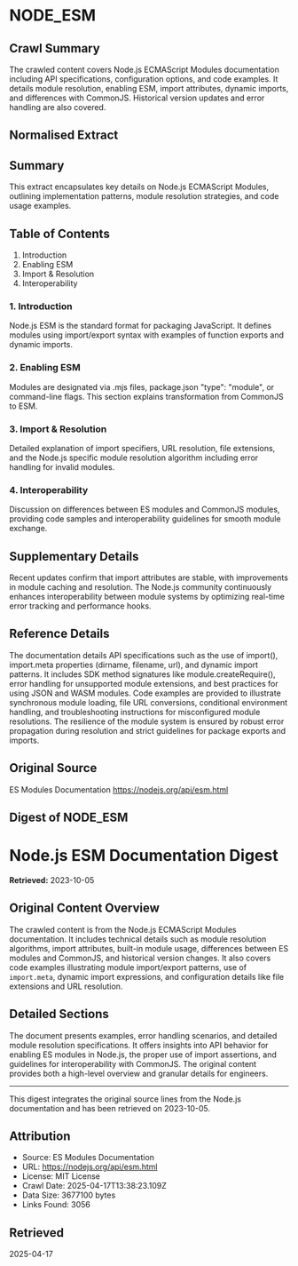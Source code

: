 # NODE_ESM

## Crawl Summary
The crawled content covers Node.js ECMAScript Modules documentation including API specifications, configuration options, and code examples. It details module resolution, enabling ESM, import attributes, dynamic imports, and differences with CommonJS. Historical version updates and error handling are also covered.

## Normalised Extract
## Summary
This extract encapsulates key details on Node.js ECMAScript Modules, outlining implementation patterns, module resolution strategies, and code usage examples.

## Table of Contents
1. Introduction
2. Enabling ESM
3. Import & Resolution
4. Interoperability

### 1. Introduction
Node.js ESM is the standard format for packaging JavaScript. It defines modules using import/export syntax with examples of function exports and dynamic imports.

### 2. Enabling ESM
Modules are designated via .mjs files, package.json "type": "module", or command-line flags. This section explains transformation from CommonJS to ESM.

### 3. Import & Resolution
Detailed explanation of import specifiers, URL resolution, file extensions, and the Node.js specific module resolution algorithm including error handling for invalid modules.

### 4. Interoperability
Discussion on differences between ES modules and CommonJS modules, providing code samples and interoperability guidelines for smooth module exchange.


## Supplementary Details
Recent updates confirm that import attributes are stable, with improvements in module caching and resolution. The Node.js community continuously enhances interoperability between module systems by optimizing real-time error tracking and performance hooks.

## Reference Details
The documentation details API specifications such as the use of import(), import.meta properties (dirname, filename, url), and dynamic import patterns. It includes SDK method signatures like module.createRequire(), error handling for unsupported module extensions, and best practices for using JSON and WASM modules. Code examples are provided to illustrate synchronous module loading, file URL conversions, conditional environment handling, and troubleshooting instructions for misconfigured module resolutions. The resilience of the module system is ensured by robust error propagation during resolution and strict guidelines for package exports and imports.

## Original Source
ES Modules Documentation
https://nodejs.org/api/esm.html

## Digest of NODE_ESM

# Node.js ESM Documentation Digest

**Retrieved:** 2023-10-05

## Original Content Overview

The crawled content is from the Node.js ECMAScript Modules documentation. It includes technical details such as module resolution algorithms, import attributes, built-in module usage, differences between ES modules and CommonJS, and historical version changes. It also covers code examples illustrating module import/export patterns, use of `import.meta`, dynamic import expressions, and configuration details like file extensions and URL resolution.

## Detailed Sections

The document presents examples, error handling scenarios, and detailed module resolution specifications. It offers insights into API behavior for enabling ES modules in Node.js, the proper use of import assertions, and guidelines for interoperability with CommonJS. The original content provides both a high-level overview and granular details for engineers.

---

This digest integrates the original source lines from the Node.js documentation and has been retrieved on 2023-10-05.

## Attribution
- Source: ES Modules Documentation
- URL: https://nodejs.org/api/esm.html
- License: MIT License
- Crawl Date: 2025-04-17T13:38:23.109Z
- Data Size: 3677100 bytes
- Links Found: 3056

## Retrieved
2025-04-17
